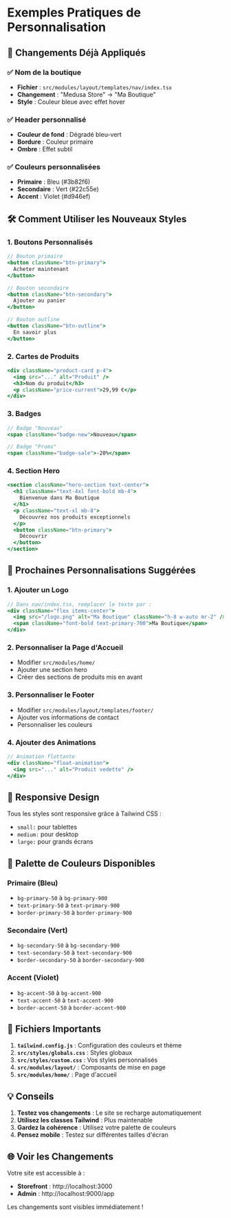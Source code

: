 # Exemples Pratiques de Personnalisation

## 🎨 Changements Déjà Appliqués

### ✅ Nom de la boutique
- **Fichier** : `src/modules/layout/templates/nav/index.tsx`
- **Changement** : "Medusa Store" → "Ma Boutique"
- **Style** : Couleur bleue avec effet hover

### ✅ Header personnalisé
- **Couleur de fond** : Dégradé bleu-vert
- **Bordure** : Couleur primaire
- **Ombre** : Effet subtil

### ✅ Couleurs personnalisées
- **Primaire** : Bleu (#3b82f6)
- **Secondaire** : Vert (#22c55e)
- **Accent** : Violet (#d946ef)

## 🛠️ Comment Utiliser les Nouveaux Styles

### 1. Boutons Personnalisés
```jsx
// Bouton primaire
<button className="btn-primary">
  Acheter maintenant
</button>

// Bouton secondaire
<button className="btn-secondary">
  Ajouter au panier
</button>

// Bouton outline
<button className="btn-outline">
  En savoir plus
</button>
```

### 2. Cartes de Produits
```jsx
<div className="product-card p-4">
  <img src="..." alt="Produit" />
  <h3>Nom du produit</h3>
  <p className="price-current">29,99 €</p>
</div>
```

### 3. Badges
```jsx
// Badge "Nouveau"
<span className="badge-new">Nouveau</span>

// Badge "Promo"
<span className="badge-sale">-20%</span>
```

### 4. Section Hero
```jsx
<section className="hero-section text-center">
  <h1 className="text-4xl font-bold mb-4">
    Bienvenue dans Ma Boutique
  </h1>
  <p className="text-xl mb-8">
    Découvrez nos produits exceptionnels
  </p>
  <button className="btn-primary">
    Découvrir
  </button>
</section>
```

## 🎯 Prochaines Personnalisations Suggérées

### 1. Ajouter un Logo
```jsx
// Dans nav/index.tsx, remplacer le texte par :
<div className="flex items-center">
  <img src="/logo.png" alt="Ma Boutique" className="h-8 w-auto mr-2" />
  <span className="font-bold text-primary-700">Ma Boutique</span>
</div>
```

### 2. Personnaliser la Page d'Accueil
- Modifier `src/modules/home/`
- Ajouter une section hero
- Créer des sections de produits mis en avant

### 3. Personnaliser le Footer
- Modifier `src/modules/layout/templates/footer/`
- Ajouter vos informations de contact
- Personnaliser les couleurs

### 4. Ajouter des Animations
```jsx
// Animation flottante
<div className="float-animation">
  <img src="..." alt="Produit vedette" />
</div>
```

## 📱 Responsive Design

Tous les styles sont responsive grâce à Tailwind CSS :
- `small:` pour tablettes
- `medium:` pour desktop
- `large:` pour grands écrans

## 🎨 Palette de Couleurs Disponibles

### Primaire (Bleu)
- `bg-primary-50` à `bg-primary-900`
- `text-primary-50` à `text-primary-900`
- `border-primary-50` à `border-primary-900`

### Secondaire (Vert)
- `bg-secondary-50` à `bg-secondary-900`
- `text-secondary-50` à `text-secondary-900`
- `border-secondary-50` à `border-secondary-900`

### Accent (Violet)
- `bg-accent-50` à `bg-accent-900`
- `text-accent-50` à `text-accent-900`
- `border-accent-50` à `border-accent-900`

## 🔧 Fichiers Importants

1. **`tailwind.config.js`** : Configuration des couleurs et thème
2. **`src/styles/globals.css`** : Styles globaux
3. **`src/styles/custom.css`** : Vos styles personnalisés
4. **`src/modules/layout/`** : Composants de mise en page
5. **`src/modules/home/`** : Page d'accueil

## 💡 Conseils

1. **Testez vos changements** : Le site se recharge automatiquement
2. **Utilisez les classes Tailwind** : Plus maintenable
3. **Gardez la cohérence** : Utilisez votre palette de couleurs
4. **Pensez mobile** : Testez sur différentes tailles d'écran

## 🌐 Voir les Changements

Votre site est accessible à :
- **Storefront** : http://localhost:3000
- **Admin** : http://localhost:9000/app

Les changements sont visibles immédiatement !
